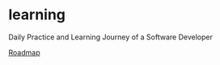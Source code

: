 # learning
Daily Practice and Learning Journey of a Software Developer

[Roadmap](https://roadmap.sh/full-stack)
